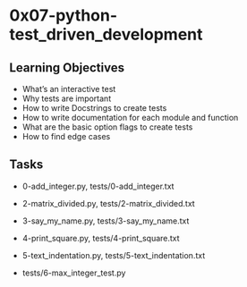 # 0x07-python-test_driven_development

## Learning Objectives
+ What’s an interactive test
+ Why tests are important
+ How to write Docstrings to create tests
+ How to write documentation for each module and function
+ What are the basic option flags to create tests
+ How to find edge cases

## Tasks
+ 0-add_integer.py, tests/0-add_integer.txt

+ 2-matrix_divided.py, tests/2-matrix_divided.txt

+ 3-say_my_name.py, tests/3-say_my_name.txt

+ 4-print_square.py, tests/4-print_square.txt

+ 5-text_indentation.py, tests/5-text_indentation.txt

+ tests/6-max_integer_test.py
